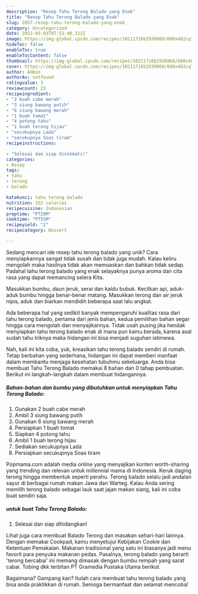 ```yaml
---
description: "Resep Tahu Terong Balado yang Enak"
title: "Resep Tahu Terong Balado yang Enak"
slug: 2057-resep-tahu-terong-balado-yang-enak
category: Uncategorized
date: 2022-03-03T07:53:40.322Z
image: https://img-global.cpcdn.com/recipes/10211716b2930868/680x482cq70/tahu-terong-balado-foto-resep-utama.jpg
hideToc: false
enableToc: true
enableTocContent: false
thumbnail: https://img-global.cpcdn.com/recipes/10211716b2930868/680x482cq70/tahu-terong-balado-foto-resep-utama.jpg
cover: https://img-global.cpcdn.com/recipes/10211716b2930868/680x482cq70/tahu-terong-balado-foto-resep-utama.jpg
author: Admin
authorAv: notfound
ratingvalue: 3
reviewcount: 23
recipeingredient:
- "2 buah cabe merah"
- "3 siung bawang putih"
- "6 siung bawang merah"
- "1 buah tomat"
- "4 potong tahu"
- "1 buah terong hijau"
- "secukupnya Lada"
- "secukupnya Soas tiram"
recipeinstructions:

- "Selesai dan siap dinikmati!"
categories:
- Resep
tags:
- tahu
- terong
- balado

katakunci: tahu terong balado 
nutrition: 152 calories
recipecuisine: Indonesian
preptime: "PT29M"
cooktime: "PT55M"
recipeyield: "2"
recipecategory: Dessert

---
```





Sedang mencari ide resep tahu terong balado yang unik? Cara menyiapkannya sangat tidak susah dan tidak juga mudah. Kalau keliru mengolah maka hasilnya tidak akan memuaskan dan bahkan tidak sedap. Padahal tahu terong balado yang enak selayaknya punya aroma dan cita rasa yang dapat memancing selera Kita.





Masukkan bumbu, daun jeruk, serai dan kaldu bubuk. Kecilkan api, aduk-aduk bumbu hingga benar-benar matang. Masukkan terong dan air jeruk nipis, aduk dan biarkan mendidih beberapa saat lalu angkat.

Ada beberapa hal yang sedikit banyak mempengaruhi kualitas rasa dari tahu terong balado, pertama dari jenis bahan, kedua pemilihan bahan segar hingga cara mengolah dan menyajikannya. Tidak usah pusing jika hendak menyiapkan tahu terong balado enak di mana pun kamu berada, karena asal sudah tahu triknya maka hidangan ini bisa menjadi suguhan istimewa.






Nah, kali ini kita coba, yuk, kreasikan tahu terong balado sendiri di rumah. Tetap berbahan yang sederhana, hidangan ini dapat memberi manfaat dalam membantu menjaga kesehatan tubuhmu sekeluarga. Anda bisa membuat Tahu Terong Balado memakai 8 bahan dan 0 tahap pembuatan. Berikut ini langkah-langkah dalam membuat hidangannya.

<!--inarticleads1-->

##### Bahan-bahan dan bumbu yang dibutuhkan untuk menyiapkan Tahu Terong Balado:

1. Gunakan 2 buah cabe merah
1. Ambil 3 siung bawang putih
1. Gunakan 6 siung bawang merah
1. Persiapkan 1 buah tomat
1. Siapkan 4 potong tahu
1. Ambil 1 buah terong hijau
1. Sediakan secukupnya Lada
1. Persiapkan secukupnya Soas tiram


Popmama.com adalah media online yang menyajikan konten worth-sharing yang trending dan relevan untuk millennial mama di Indonesia. Keruk daging terong hingga membentuk seperti perahu. Terong balado selalu jadi andalan sayur di berbagai rumah makan Jawa dan Warteg. Kalau Anda sering memilih terong balado sebagai lauk saat jajan makan siang, kali ini coba buat sendiri saja. 

<!--inarticleads2-->

#####  untuk buat Tahu Terong Balado:


1. Selesai dan siap dihidangkan!

Lihat juga cara membuat Balado Terong dan masakan sehari-hari lainnya. Dengan memakai Cookpad, kamu menyetujui Kebijakan Cookie dan Ketentuan Pemakaian. Makanan tradisional yang satu ini biasanya jadi menu favorit para penyuka makanan pedas. Pasalnya, terong balado yang berarti &#39;terong bercabai&#39; ini memang dimasak dengan bumbu rempah yang sarat cabai. Tobing dkk terbitan PT Gramedia Pustaka Utama berikut. 

Bagaimana? Gampang kan? Itulah cara membuat tahu terong balado yang bisa anda praktikkan di rumah. Semoga bermanfaat dan selamat mencoba!
